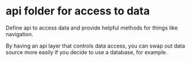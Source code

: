 # api folder for access to data

Define api to access data and provide helpful methods for things like navigation.

By having an api layer that controls data access, you can swap out data source more easily if you decide to use a database, for example.
